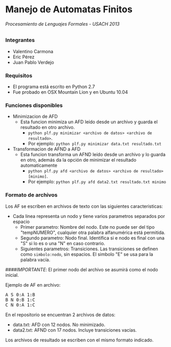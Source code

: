 # Manejo de Automatas Finitos
###### Procesamiento de Lenguajes Formales - USACH 2013

### Integrantes
* Valentino Carmona
* Eric Pérez
* Juan Pablo Verdejo

### Requisitos
* El programa está escrito en Python 2.7
* Fue probado en OSX Mountain Lion y en Ubuntu 10.04

### Funciones disponibles
* Minimizacion de AFD
  * Esta funcion minimiza un AFD leído desde un archivo y guarda el resultado en otro archivo. 
    * ```python plf.py minimizar <archivo de datos> <archivo de resultado>```.
    * Por ejemplo: ```python plf.py minimizar data.txt resultado.txt```
* Transformacion de AFND a AFD
  * Esta funcion transforma un AFND leído desde un archivo y lo guarda en otro, además da la opción de minimizar el resultado automaticamente
    * ```python plf.py afd <archivo de datos> <archivo de resultado> [minimo]```.
    * Por ejemplo: ```python plf.py afd data2.txt resultado.txt minimo```
    
### Formato de archivos
Los AF se escriben en archivos de texto con las siguientes caracteristicas:
* Cada linea representa un nodo y tiene varios parametros separados por espacio
  * Primer parametro: Nombre del nodo. Este no puede ser del tipo "tempNUMERO", cualquier otra palabra alfanumérica está permitida.
  * Segundo parametro: Nodo final. Identifica si e nodo es final con una "S" si lo es o una "N" en caso contrario.
  * Siguientes parametros: Transiciones. Las transiciones se definen como ```simbolo:nodo```, sin espacios. El simbolo "E" se usa para la palabra vacía.

####_*IMPORTANTE*_: El primer nodo del archivo se asumirá como el nodo inicial.

Ejemplo de AF en archivo:
<pre>A S 0:A 1:B
B N 0:B 1:C
C N 0:A 1:C</pre>

En el repositorio se encuentran 2 archivos de datos:
* data.txt: AFD con 12 nodos. No minimizado.
* data2.txt: AFND con 17 nodos. Incluye transiciones vacías.

Los archivos de resultado se escriben con el mismo formato indicado.

